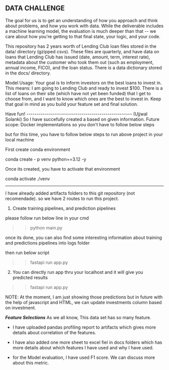 DATA CHALLENGE
-

The goal for us is to get an understanding of how you approach and think about
problems, and how you work with data. While the deliverable includes a machine learning model, the 
evaluation is much deeper than that -- we care about how you're getting to that final state, your logic, 
and your code.  

This repository has 2 years worth of Lending Club loan files stored in the data/ directory (gzipped csvs). 
These files are quarterly, and have data on loans that Lending Club has 
issued (date, amount, term, interest rate), metadata about the customer who took them 
out (such as employment, annual income, FICO), and the loan status. There is a data dictionary stored
in the docs/ directory.

Model Usage: Your goal is to inform investors on the best loans to invest in. This means: I am going to Lending Club and 
ready to invest $100. There is a list of loans on their site (which have not
yet been funded) that I get to choose from, and I want to know which ones are the best to invest in.
Keep that goal in mind as you build your feature set and final solution.

Have fun!
-*-*-*-*-*-*-*-*-*-*-*-*-*-*-*-*-*-*-*-*-*-*-*-*-*-*-*-*-*-*-*-*-*-*-*-*-*-*-*-*-*-*-*-*-*-*-*-*-*-*-*-*
(Ujjwal Solanki)
So I have succefully created a based on given information.
Future scope: Docker implementations so you don't have to follow below steps

but for this time, you have to follow below steps to run above project in your local machine

First create conda environment 

conda create - p venv python==3.12 -y

Once its created, you have to activate that environment

conda activate ./venv

________________________________________________________________________________________________________

I have already added artifacts folders to this git repository (not recomendade).
so we have 2 routes to run this project.

1. Create training pipelines, and prediction pipelines

please follow run below line in your cmd 

>>python main.py

once its done, you can also find some interesting information about training and predictions pipelines into logs folder

then run below script

>>fastapi run app.py


2. You can directly run app thru your localhost and it will give you predicted results

>>fastapi run app.py


NOTE: At the moment, I am just showing those predictions but in future with the help of javascript and HTML, 
we can update investments column based on investment.

***Feature Selections***
As we all know, This data set has so many feature.
- I have uploaded pandas profiling report to artifacts which gives more details about correlation of the features.
- I have also added one more sheet to excel fiel in docs folders which has more details about which features I have used and why I have used.

- for the Model evaluation, I have used F1 score. We can discuss more about this metric.

